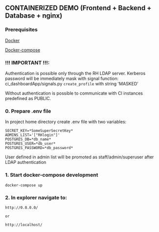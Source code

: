 ## CONTAINERIZED DEMO (Frontend + Backend + Database + nginx)

### Prerequisites

[Docker](https://docs.docker.com/engine/install/)

[Docker-compose](https://docs.docker.com/compose/install/#:~:text=Prerequisites,part%20of%20those%20desktop%20installs.)


### **!!!** IMPORTANT **!!!**:

Authentication is possible only through the RH LDAP server.
Kerberos password will be immediately mask with signal function:
ci_dashboardApp/signals.py `create_profile` with string 'MASKED'

Without authentication is possible to communicate with CI instances predefined as PUBLIC.

### 0. Prepare .env file

In project home directory create .env file with two variables:

```
SECRET_KEY=*SomeSuperSecretKey*
ADMINS_LIST='["RHlogin"]'
POSTGRES_DB=*db_name*
POSTGRES_USER=*db_user*
POSTGRES_PASSWORD=*db_password*
```

User defined in admin list will be promoted as staff/admin/superuser after LDAP authentication

### 1. Start docker-compose development

```
docker-compose up
```

### 2. In explorer navigate to:

```
http://0.0.0.0/

or

http://localhost/
```